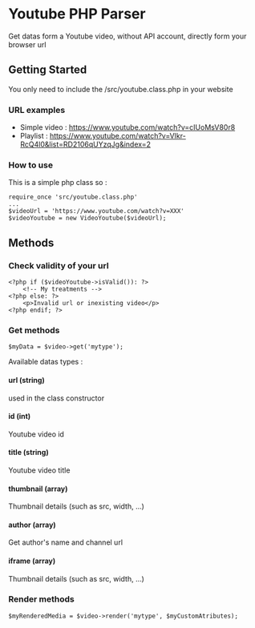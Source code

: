# Youtube PHP Parser

Get datas form a Youtube video, without API account, directly form your browser url 

## Getting Started

You only need to include the /src/youtube.class.php in your website

### URL examples

* Simple video : https://www.youtube.com/watch?v=cIUoMsV80r8
* Playlist : https://www.youtube.com/watch?v=VIkr-RcQ4l0&list=RD2106qUYzqJg&index=2

### How to use

This is a simple php class so :

```
require_once 'src/youtube.class.php'
...
$videoUrl = 'https://www.youtube.com/watch?v=XXX'
$videoYoutube = new VideoYoutube($videoUrl);
```

## Methods

### Check validity of your url

```
<?php if ($videoYoutube->isValid()): ?>
    <!-- My treatments -->
<?php else: ?>
    <p>Invalid url or inexisting video</p>
<?php endif; ?>
```

### Get methods

```
$myData = $video->get('mytype');
```

Available datas types :

#### url (string)
used in the class constructor

#### id (int)
Youtube video id

#### title (string)
Youtube video title

#### thumbnail (array)
Thumbnail details (such as src, width, ...)

#### author (array)
Get author's name and channel url

#### iframe (array)
Thumbnail details (such as src, width, ...)

### Render methods

```
$myRenderedMedia = $video->render('mytype', $myCustomAtributes);
```
